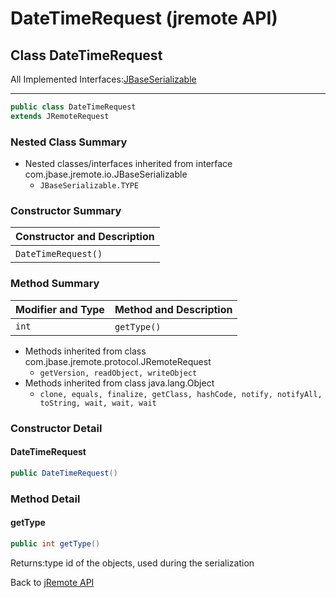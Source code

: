 # DateTimeRequest (jremote API)

<PageHeader />

## Class DateTimeRequest

All Implemented Interfaces:[JBaseSerializable](./../../io/jbaseserializable-(jremote-api) "interface in com.jbase.jremote.io")

* * *

```java
public class DateTimeRequest
extends JRemoteRequest
```

### Nested Class Summary

- Nested classes/interfaces inherited from interface com.jbase.jremote.io.JBaseSerializable
  - `JBaseSerializable.TYPE`

### Constructor Summary

| Constructor and Description |
| --- |
| `DateTimeRequest()`  |

### Method Summary

| Modifier and Type | Method and Description |
| --- | --- |
| `int` | `getType()`  |

- Methods inherited from class com.jbase.jremote.protocol.JRemoteRequest
  - `getVersion, readObject, writeObject`
- Methods inherited from class java.lang.Object
  - `clone, equals, finalize, getClass, hashCode, notify, notifyAll, toString, wait, wait, wait`

### Constructor Detail

#### DateTimeRequest

```java
public DateTimeRequest()
```

### Method Detail

#### getType

```java
public int getType()
```

Returns:type id of the objects, used during the serialization

Back to [jRemote API](./../../README.md)

<PageFooter />
